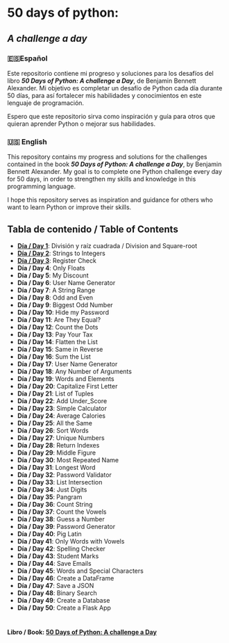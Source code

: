 # 50 days of python: 
## *A challenge a day*
###

### 🇪🇸Español
Este repositorio contiene mi progreso y soluciones para los desafíos del libro ***50 Days of Python: A challenge a Day***, de Benjamin Bennett Alexander.
Mi objetivo es completar un desafío de Python cada día durante 50 días, para así fortalecer mis habilidades y conocimientos en este lenguaje de programación.

Espero que este repositorio sirva como inspiración y guía para otros que quieran aprender Python o mejorar sus habilidades.

### 🇺🇸 English
This repository contains my progress and solutions for the challenges contained in the book ***50 Days of Python: A challenge a Day***, by Benjamin Bennett Alexander.
My goal is to complete one Python challenge every day for 50 days, in order to strengthen my skills and knowledge in this programming language.

I hope this repository serves as inspiration and guidance for others who want to learn Python or improve their skills.


## Tabla de contenido / Table of Contents

* [**Día / Day 1**](https://github.com/Malonsog/50_days_of_python/tree/main/01): División y raíz cuadrada / Division and Square-root
* [**Día / Day 2**](https://github.com/Malonsog/50_days_of_python/tree/main/02): Strings to Integers
* [**Día / Day 3**](https://github.com/Malonsog/50_days_of_python/tree/main/03): Register Check
* **Día / Day 4**: Only Floats
* **Día / Day 5**: My Discount
* **Día / Day 6**: User Name Generator
* **Día / Day 7**: A String Range
* **Día / Day 8**: Odd and Even
* **Día / Day 9**: Biggest Odd Number
* **Día / Day 10**: Hide my Password
* **Día / Day 11**: Are They Equal?
* **Día / Day 12**: Count the Dots
* **Día / Day 13**: Pay Your Tax
* **Día / Day 14**: Flatten the List
* **Día / Day 15**: Same in Reverse
* **Día / Day 16**: Sum the List
* **Día / Day 17**: User Name Generator
* **Día / Day 18**: Any Number of Arguments
* **Día / Day 19**: Words and Elements
* **Día / Day 20**: Capitalize First Letter
* **Día / Day 21**: List of Tuples
* **Día / Day 22**: Add Under_Score
* **Día / Day 23**: Simple Calculator
* **Día / Day 24**: Average Calories
* **Día / Day 25**: All the Same
* **Día / Day 26**: Sort Words
* **Día / Day 27**: Unique Numbers
* **Día / Day 28**: Return Indexes
* **Día / Day 29**: Middle Figure
* **Día / Day 30**: Most Repeated Name
* **Día / Day 31**: Longest Word
* **Día / Day 32**: Password Validator
* **Día / Day 33**: List Intersection
* **Día / Day 34**: Just Digits
* **Día / Day 35**: Pangram
* **Día / Day 36**: Count String
* **Día / Day 37**: Count the Vowels
* **Día / Day 38**: Guess a Number
* **Día / Day 39**: Password Generator
* **Día / Day 40**: Pig Latin
* **Día / Day 41**: Only Words with Vowels
* **Día / Day 42**: Spelling Checker
* **Día / Day 43**: Student Marks
* **Día / Day 44**: Save Emails
* **Día / Day 45**: Words and Special Characters
* **Día / Day 46**: Create a DataFrame
* **Día / Day 47**: Save a JSON
* **Día / Day 48**: Binary Search
* **Día / Day 49**: Create a Database
* **Día / Day 50**: Create a Flask App



#
#### **Libro / Book:** [50 Days of Python: A challenge a Day](https://benjaminb.gumroad.com/l/zybjn)
